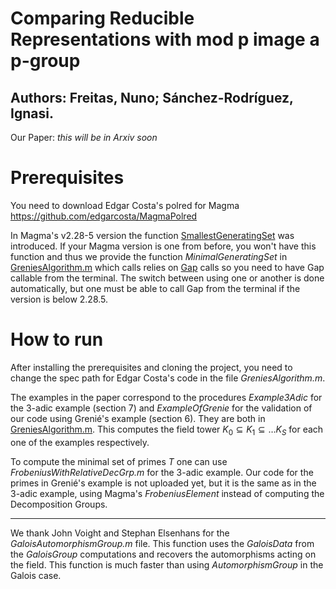 # Comparing Reducible Representations with mod p image a p-group
## Authors: Freitas, Nuno; Sánchez-Rodríguez, Ignasi.
Our Paper: _this will be in Arxiv soon_

# Prerequisites
You need to download Edgar Costa's polred for Magma
https://github.com/edgarcosta/MagmaPolred

In Magma's v2.28-5 version the function [SmallestGeneratingSet](http://magma.maths.usyd.edu.au/magma/handbook/text/647#7298) was introduced. If your Magma version is one from before, you won't have this function and thus we provide the function _MinimalGeneratingSet_ in [GreniesAlgorithm.m](https://github.com/IgnasiSanchez/ComparingReducibleReps/blob/main/GreniesAlgorithm.m) which calls relies on [Gap](https://www.gap-system.org/) calls so you need to have Gap callable from the terminal. The switch between using one or another is done automatically, but one must be able to call Gap from the terminal if the version is below 2.28.5. 


# How to run
After installing the prerequisites and cloning the project, you need to change the spec path for Edgar Costa's code in the file _GreniesAlgorithm.m_. 

The examples in the paper correspond to the procedures _Example3Adic_ for the 3-adic example (section 7) and _ExampleOfGrenie_ for the validation of our code using Grenié's example (section 6). They are both in [GreniesAlgorithm.m](https://github.com/IgnasiSanchez/ComparingReducibleReps/blob/main/GreniesAlgorithm.m). This computes the field tower $K_0 \subseteq K_1\subseteq \dots K_S$ for each one of the examples respectively. 

To compute the minimal set of primes $T$ one can use _FrobeniusWithRelativeDecGrp.m_ for the 3-adic example. Our code for the primes in Grenié's example is not uploaded yet, but it is the same as in the 3-adic example, using Magma's _FrobeniusElement_ instead of computing the Decomposition Groups. 

---

We thank John Voight and Stephan Elsenhans for the _GaloisAutomorphismGroup.m_ file. This function uses the _GaloisData_ from the _GaloisGroup_ computations and recovers the automorphisms acting on the field. This function is much faster than using _AutomorphismGroup_ in the Galois case. 


